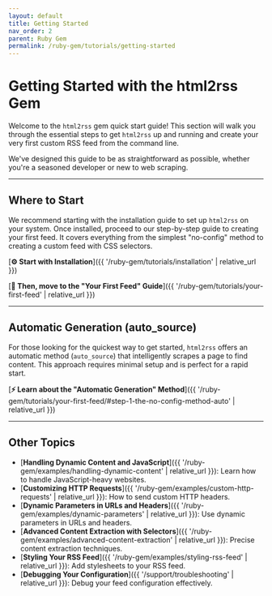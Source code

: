 ```yaml
---
layout: default
title: Getting Started
nav_order: 2
parent: Ruby Gem
permalink: /ruby-gem/tutorials/getting-started
---
```


# Getting Started with the html2rss Gem

Welcome to the `html2rss` gem quick start guide! This section will walk you through the essential steps to get `html2rss` up and running and create your very first custom RSS feed from the command line.

We've designed this guide to be as straightforward as possible, whether you're a seasoned developer or new to web scraping.

---

## Where to Start

We recommend starting with the installation guide to set up `html2rss` on your system. Once installed, proceed to our step-by-step guide to creating your first feed. It covers everything from the simplest "no-config" method to creating a custom feed with CSS selectors.

[**⚙️ Start with Installation**]({{ '/ruby-gem/tutorials/installation' | relative_url }})

[**🚀 Then, move to the "Your First Feed" Guide**]({{ '/ruby-gem/tutorials/your-first-feed' | relative_url }})

---

## Automatic Generation (auto_source)

For those looking for the quickest way to get started, `html2rss` offers an automatic method (`auto_source`) that intelligently scrapes a page to find content. This approach requires minimal setup and is perfect for a rapid start.

[**⚡️ Learn about the "Automatic Generation" Method**]({{ '/ruby-gem/tutorials/your-first-feed/#step-1-the-no-config-method-auto' | relative_url }})

---

## Other Topics

- [**Handling Dynamic Content and JavaScript**]({{ '/ruby-gem/examples/handling-dynamic-content' | relative_url }}): Learn how to handle JavaScript-heavy websites.
- [**Customizing HTTP Requests**]({{ '/ruby-gem/examples/custom-http-requests' | relative_url }}): How to send custom HTTP headers.
- [**Dynamic Parameters in URLs and Headers**]({{ '/ruby-gem/examples/dynamic-parameters' | relative_url }}): Use dynamic parameters in URLs and headers.
- [**Advanced Content Extraction with Selectors**]({{ '/ruby-gem/examples/advanced-content-extraction' | relative_url }}): Precise content extraction techniques.
- [**Styling Your RSS Feed**]({{ '/ruby-gem/examples/styling-rss-feed' | relative_url }}): Add stylesheets to your RSS feed.
- [**Debugging Your Configuration**]({{ '/support/troubleshooting' | relative_url }}): Debug your feed configuration effectively.
